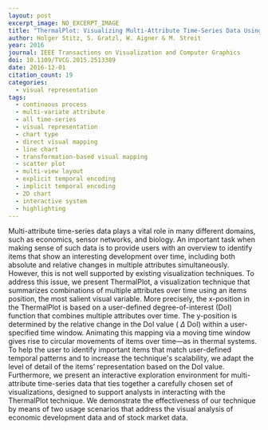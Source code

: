 ```yaml
---
layout: post
excerpt_image: NO_EXCERPT_IMAGE
title: "ThermalPlot: Visualizing Multi-Attribute Time-Series Data Using a Thermal Metaphor"
author: Holger Stitz, S. Gratzl, W. Aigner & M. Streit
year: 2016
journal: IEEE Transactions on Visualization and Computer Graphics
doi: 10.1109/TVCG.2015.2513389
date: 2016-12-01
citation_count: 19
categories:
  - visual representation
tags:
  - continuous process
  - multi-variate attribute
  - all time-series
  - visual representation
  - chart type
  - direct visual mapping
  - line chart
  - transformation-based visual mapping
  - scatter plot
  - multi-view layout
  - explicit temporal encoding
  - implicit temporal encoding
  - 2D chart
  - interactive system
  - highlighting
---
```

Multi-attribute time-series data plays a vital role in many different domains, such as economics, sensor networks, and biology. An important task when making sense of such data is to provide users with an overview to identify items that show an interesting development over time, including both absolute and relative changes in multiple attributes simultaneously. However, this is not well supported by existing visualization techniques. To address this issue, we present <italic>ThermalPlot</italic>, a visualization technique that summarizes combinations of multiple attributes over time using an items position, the most salient visual variable. More precisely, the x-position in the <italic> ThermalPlot</italic> is based on a user-defined degree-of-interest (DoI) function that combines multiple attributes over time. The y-position is determined by the relative change in the DoI value (<inline-formula> <tex-math notation="LaTeX">$\Delta$</tex-math><alternatives> <inline-graphic xlink:type="simple" xlink:href="stitz-ieq1-2513389.gif"/></alternatives></inline-formula>DoI) within a user-specified time window. Animating this mapping via a moving time window gives rise to circular movements of items over time—as in thermal systems. To help the user to identify important items that match user-defined temporal patterns and to increase the technique's scalability, we adapt the level of detail of the items’ representation based on the DoI value. Furthermore, we present an interactive exploration environment for multi-attribute time-series data that ties together a carefully chosen set of visualizations, designed to support analysts in interacting with the <italic>ThermalPlot</italic> technique. We demonstrate the effectiveness of our technique by means of two usage scenarios that address the visual analysis of economic development data and of stock market data.
